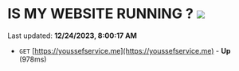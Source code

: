 # IS MY WEBSITE RUNNING ? [![](https://img.shields.io/static/v1?label=Sponsor&message=%E2%9D%A4&logo=GitHub&color=%23fe8e86)](https://github.com/sponsors/<username>)

Last updated: **12/24/2023, 8:00:17 AM**

- `GET` [https://youssefservice.me](https://youssefservice.me) - **Up** (978ms)
